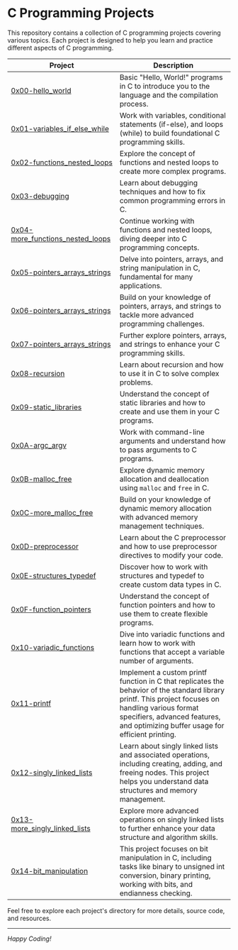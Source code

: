 # C Programming Projects

This repository contains a collection of C programming projects covering various topics. Each project is designed to help you learn and practice different aspects of C programming.

| Project | Description |
|---------|-------------|
| [0x00-hello_world](./0x00-hello_world) | Basic "Hello, World!" programs in C to introduce you to the language and the compilation process. |
| [0x01-variables_if_else_while](./0x01-variables_if_else_while) | Work with variables, conditional statements (if-else), and loops (while) to build foundational C programming skills. |
| [0x02-functions_nested_loops](./0x02-functions_nested_loops) | Explore the concept of functions and nested loops to create more complex programs. |
| [0x03-debugging](./0x03-debugging) | Learn about debugging techniques and how to fix common programming errors in C. |
| [0x04-more_functions_nested_loops](./0x04-more_functions_nested_loops) | Continue working with functions and nested loops, diving deeper into C programming concepts. |
| [0x05-pointers_arrays_strings](./0x05-pointers_arrays_strings) | Delve into pointers, arrays, and string manipulation in C, fundamental for many applications. |
| [0x06-pointers_arrays_strings](./0x06-pointers_arrays_strings) | Build on your knowledge of pointers, arrays, and strings to tackle more advanced programming challenges. |
| [0x07-pointers_arrays_strings](./0x07-pointers_arrays_strings) | Further explore pointers, arrays, and strings to enhance your C programming skills. |
| [0x08-recursion](./0x08-recursion) | Learn about recursion and how to use it in C to solve complex problems. |
| [0x09-static_libraries](./0x09-static_libraries) | Understand the concept of static libraries and how to create and use them in your C programs. |
| [0x0A-argc_argv](./0x0A-argc_argv) | Work with command-line arguments and understand how to pass arguments to C programs. |
| [0x0B-malloc_free](./0x0B-malloc_free) | Explore dynamic memory allocation and deallocation using `malloc` and `free` in C. |
| [0x0C-more_malloc_free](./0x0C-more_malloc_free) | Build on your knowledge of dynamic memory allocation with advanced memory management techniques. |
| [0x0D-preprocessor](./0x0D-preprocessor) | Learn about the C preprocessor and how to use preprocessor directives to modify your code. |
| [0x0E-structures_typedef](./0x0E-structures_typedef) | Discover how to work with structures and typedef to create custom data types in C. |
| [0x0F-function_pointers](./0x0F-function_pointers) | Understand the concept of function pointers and how to use them to create flexible programs. |
| [0x10-variadic_functions](./0x10-variadic_functions) | Dive into variadic functions and learn how to work with functions that accept a variable number of arguments. |
| [0x11-printf](./printf) |  Implement a custom printf function in C that replicates the behavior of the standard library printf. This project focuses on handling various format specifiers, advanced features, and optimizing buffer usage for efficient printing. |
| [0x12-singly_linked_lists](./0x12-singly_linked_lists) | Learn about singly linked lists and associated operations, including creating, adding, and freeing nodes. This project helps you understand data structures and memory management. |
| [0x13-more_singly_linked_lists](./0x13-more_singly_linked_lists) | Explore more advanced operations on singly linked lists to further enhance your data structure and algorithm skills. |
| [0x14-bit_manipulation](./0x14-bit_manipulation)	| This project focuses on bit manipulation in C, including tasks like binary to unsigned int conversion, binary printing, working with bits, and endianness checking.|

Feel free to explore each project's directory for more details, source code, and resources.

---

_Happy Coding!_

